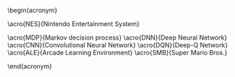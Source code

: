 \begin{acronym}

\acro{NES}{Nintendo Entertainment System}

\acro{MDP}{Markov decision process}
\acro{DNN}{Deep Neural Network}
\acro{CNN}{Convolutional Neural Network}
\acro{DQN}{Deep-Q Network}
\acro{ALE}{Arcade Learning Environment}
\acro{SMB}{Super Mario Bros.}

\end{acronym}
